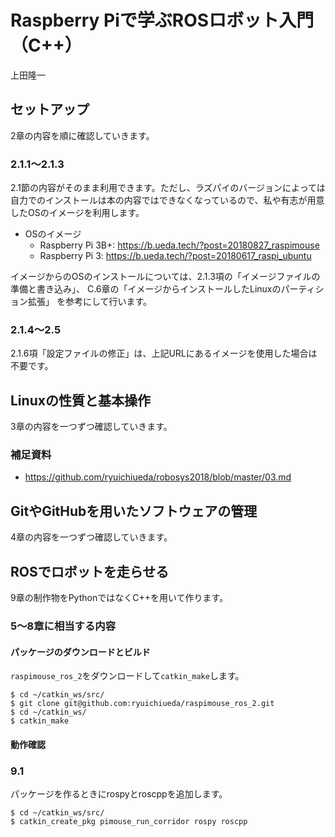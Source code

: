 # Raspberry Piで学ぶROSロボット入門（C++）

上田隆一

## セットアップ

2章の内容を順に確認していきます。

### 2.1.1〜2.1.3

2.1節の内容がそのまま利用できます。ただし、ラズパイのバージョンによっては自力でのインストールは本の内容ではできなくなっているので、私や有志が用意したOSのイメージを利用します。

* OSのイメージ
	* Raspberry Pi 3B+: https://b.ueda.tech/?post=20180827_raspimouse
	* Raspberry Pi 3: https://b.ueda.tech/?post=20180617_raspi_ubuntu

イメージからのOSのインストールについては、2.1.3項の「イメージファイルの準備と書き込み」、
C.6章の「イメージからインストールしたLinuxのパーティション拡張」
を参考にして行います。

### 2.1.4〜2.5

2.1.6項「設定ファイルの修正」は、上記URLにあるイメージを使用した場合は不要です。

## Linuxの性質と基本操作

3章の内容を一つずつ確認していきます。

### 補足資料

* https://github.com/ryuichiueda/robosys2018/blob/master/03.md

## GitやGitHubを用いたソフトウェアの管理

4章の内容を一つずつ確認していきます。

## ROSでロボットを走らせる

9章の制作物をPythonではなくC++を用いて作ります。

### 5〜8章に相当する内容

#### パッケージのダウンロードとビルド

`raspimouse_ros_2`をダウンロードして`catkin_make`します。

```
$ cd ~/catkin_ws/src/
$ git clone git@github.com:ryuichiueda/raspimouse_ros_2.git
$ cd ~/catkin_ws/
$ catkin_make
```

#### 動作確認


### 9.1

パッケージを作るときにrospyとroscppを追加します。

```
$ cd ~/catkin_ws/src/
$ catkin_create_pkg pimouse_run_corridor rospy roscpp
```


